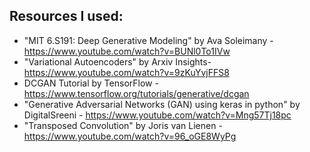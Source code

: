 ## Resources I used:
- "MIT 6.S191: Deep Generative Modeling" by Ava Soleimany - https://www.youtube.com/watch?v=BUNl0To1IVw
- "Variational Autoencoders" by Arxiv Insights- https://www.youtube.com/watch?v=9zKuYvjFFS8
- DCGAN Tutorial by TensorFlow - https://www.tensorflow.org/tutorials/generative/dcgan
- "Generative Adversarial Networks (GAN) using keras in python" by DigitalSreeni - https://www.youtube.com/watch?v=Mng57Tj18pc
- "Transposed Convolution" by Joris van Lienen - https://www.youtube.com/watch?v=96_oGE8WyPg
